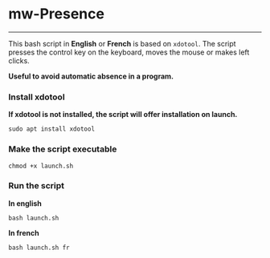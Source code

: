 # mw-Presence

---

This bash script in **English** or **French** is based on `xdotool`. 
The script presses the control key on the keyboard, moves the mouse or makes left clicks.

**Useful to avoid automatic absence in a program.**

### Install xdotool

**If xdotool is not installed, the script will offer installation on launch.**

```
sudo apt install xdotool
```

### Make the script executable
```
chmod +x launch.sh
```
### Run the script

**In english**
```
bash launch.sh
```

**In french**

```
bash launch.sh fr
```
